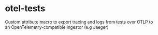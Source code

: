 # otel-tests

Custom attribute macro to export tracing and logs from tests over OTLP to an OpenTelemetry-compatible ingestor (e.g Jaeger)
